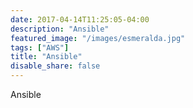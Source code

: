 ```yaml
---
date: 2017-04-14T11:25:05-04:00
description: "Ansible"
featured_image: "/images/esmeralda.jpg"
tags: ["AWS"]
title: "Ansible"
disable_share: false
---
```

Ansible